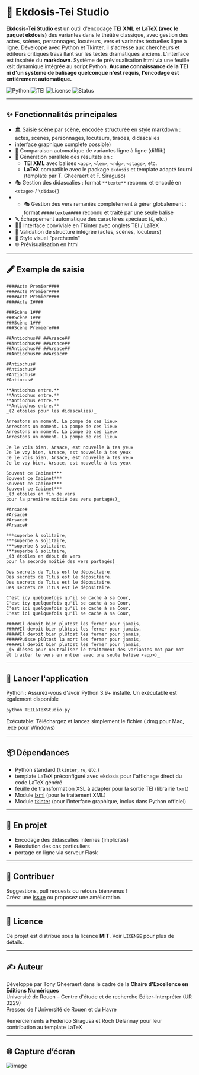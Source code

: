 # 🧾 Ekdosis-Tei Studio

**Ekdosis-Tei Studio** est un outil d'encodage **TEI XML** et **LaTeX (avec le paquet ekdosis)** des variantes dans le théâtre classique, avec gestion des actes, scènes, personnages, locuteurs, vers et variantes textuelles ligne à ligne. Développé avec Python et Tkinter, il s'adresse aux chercheurs et éditeurs critiques travaillant sur les textes dramatiques anciens. L'interface est inspirée du **markdown**. Système de prévisualisation html via une feuille xslt dynamique intégrée au script Python. **Aucune connaissance de la TEI ni d'un système de balisage quelconque n'est requis, l'encodage est entièrement automatique.**

![Python](https://img.shields.io/badge/Python-3.9%2B-blue)
![TEI](https://img.shields.io/badge/Format-TEI%20XML-ffcc00)
![License](https://img.shields.io/badge/license-MIT-green)
![Status](https://img.shields.io/badge/status-En%20cours%20de%20développement-orange)

---

## ✨ Fonctionnalités principales

- 🏛 Saisie scène par scène, encodée structurée en style markdown : actes, scènes, personnages, locuteurs, tirades, didascalies
- interface graphique complète possible)
- 🔀 Comparaison automatique de variantes ligne à ligne (difflib)
- 🔎 Génération parallèle des résultats en :
  - **TEI XML** avec balises `<app>`, `<lem>`, `<rdg>`, `<stage>`, etc.
  - **LaTeX** compatible avec le package `ekdosis` et template adapté fourni (template par T. Gheeraert et F. Siraguso)
- 🎭 Gestion des didascalies : format `**texte**` reconnu et encodé en `<stage>` / `\didas{}`
- - 🎭 Gestion des vers remaniés complètement à gérer globalement : format `#####texte#####` reconnu et traité par une seule balise <app>
- 🔤 Échappement automatique des caractères spéciaux (`&`, etc.)
- 🧑‍🎓 Interface conviviale en Tkinter avec onglets TEI / LaTeX
- 🧪 Validation de structure intégrée (actes, scènes, locuteurs)
- 🎨 Style visuel "parchemin"
- 🌐 Prévisualisation en html

---

## 🖋️ Exemple de saisie

```
####Acte Premier####
####Acte Premier####
####Acte Premier####
####Acte I####

###Scène 1###
###Scène 1###
###Scène 1###
###Scène Première###

##Antiochus## ##Arsace##
##Antiochus## ##Arsace##
##Antiochus## ##Arsace##
##Antiochus## ##Arsac##

#Antiochus#
#Antiochus#
#Antiochus#
#Antiocus#

**Antiochus entre.**
**Antiochus entre.**
**Antiochus entre.**
**Antiochus entre.**
_(2 étoiles pour les didascalies)_

Arrestons un moment. La pompe de ces lieux
Arrestons un moment. La pompe de ces lieux
Arrestons un moment. La pompe de ces lieux
Arrestons un moment. La pompe de ces lieux

Je le vois bien, Arsace, est nouvelle à tes yeux
Je le voy bien, Arsace, est nouvelle à tes yeux
Je le vois bien, Arsace, est nouvelle à tes yeux
Je le voy bien, Arsace, est nouvelle à tes yeux

Souvent ce Cabinet***
Souvent ce Cabinet***
Souvent ce Cabinet***
Souvent ce Cabinet***
_(3 étoiles en fin de vers
pour la première moitié des vers partagés)_

#Arsace#
#Arsace#
#Arsace#
#Arsace#

***superbe & solitaire,
***superbe & solitaire,
***superbe & solitaire,
***superbe & solitaire,
_(3 étoiles en début de vers
pour la seconde moitié des vers partagés)_

Des secrets de Titus est le dépositaire.
Des secrets de Titus est le dépositaire.
Des secrets de Titus est le dépositaire.
Des secrets de Titus est le dépositaire.

C'est icy quelquefois qu'il se cache à sa Cour,
C'est icy quelquefois qu'il se cache à sa Cour,
C'est ici quelquefois qu'il se cache à sa Cour,
C'est ici quelquefois qu'il se cache à sa Cour,

#####Il deuoit bien plutost les fermer pour jamais,
#####Il devoit bien plûtost les fermer pour jamais,
#####Il devoit bien plûtost les fermer pour jamais,
#####Puisse plûtost la mort les fermer pour jamais,
#####Il devoit bien plutost les fermer pour jamais,
_(5 dièses pour neutraliser le traitement des variantes mot par mot
et traiter le vers en entier avec une seule balise <app>)_
```

---

## 🚀 Lancer l'application

Python : Assurez-vous d'avoir Python 3.9+ installé. Un exécutable est également disponible


```bash
python TEILaTeXStudio.py
```

Exécutable: Téléchargez et lancez simplement le fichier (.dmg pour Mac, .exe pour Windows)

---

## 📦 Dépendances

- Python standard (`tkinter`, `re`, etc.)
- template LaTeX préconfiguré avec ekdosis pour l'affichage direct du code LaTeX généré
- feuille de transformation XSL à adapter pour la sortie TEI (librairie `lxml`)
- Module [lxml](https://lxml.de/) (pour le traitement XML)
- Module [tkinter](https://docs.python.org/fr/3/library/tkinter.html) (pour l’interface graphique, inclus dans Python officiel)

---

## 🧪 En projet

- Encodage des didascalies internes (implicites)
- Résolution des cas particuliers
- portage en ligne via serveur Flask

---

## 🤝 Contribuer

Suggestions, pull requests ou retours bienvenus !  
Créez une [issue](https://github.com/ton-nom-utilisateur/TEILaTeXStudio/issues) ou proposez une amélioration.

---

## 📝 Licence

Ce projet est distribué sous la licence **MIT**. Voir `LICENSE` pour plus de détails.

---

## ✍️ Auteur

Développé par Tony Gheeraert dans le cadre de la **Chaire d’Excellence en Éditions Numériques**<br>
Université de Rouen – Centre d'étude et de recherche Editer-Interpréter (UR 3229)<br>
Presses de l'Université de Rouen et du Havre

Remerciements à Federico Siragusa et Roch Delannay pour leur contribution au template LaTeX


---

## 🌐 Capture d’écran

![image](https://github.com/user-attachments/assets/157acc17-1415-4ab4-ba84-5cecb93a3f2a)

